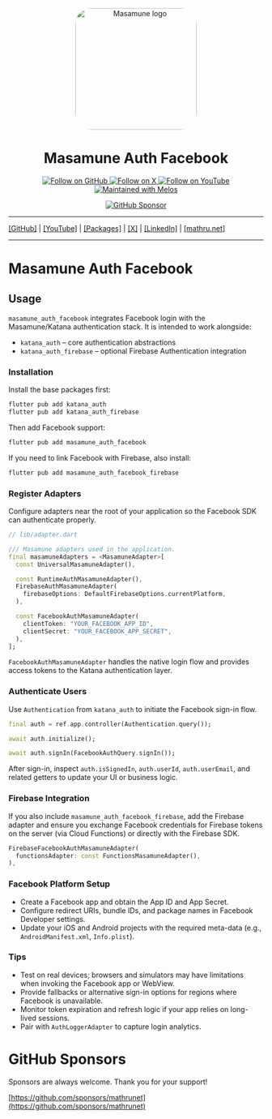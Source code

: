<p align="center">
  <a href="https://mathru.net">
    <img width="240px" src="https://raw.githubusercontent.com/mathrunet/flutter_masamune/master/.github/images/icon.png" alt="Masamune logo" style="border-radius: 32px"s><br/>
  </a>
  <h1 align="center">Masamune Auth Facebook</h1>
</p>

<p align="center">
  <a href="https://github.com/mathrunet">
    <img src="https://img.shields.io/static/v1?label=GitHub&message=Follow&logo=GitHub&color=333333&link=https://github.com/mathrunet" alt="Follow on GitHub" />
  </a>
  <a href="https://x.com/mathru">
    <img src="https://img.shields.io/static/v1?label=@mathru&message=Follow&logo=X&color=0F1419&link=https://x.com/mathru" alt="Follow on X" />
  </a>
  <a href="https://www.youtube.com/c/mathrunetchannel">
    <img src="https://img.shields.io/static/v1?label=YouTube&message=Follow&logo=YouTube&color=FF0000&link=https://www.youtube.com/c/mathrunetchannel" alt="Follow on YouTube" />
  </a>
  <a href="https://github.com/invertase/melos">
    <img src="https://img.shields.io/static/v1?label=maintained%20with&message=melos&color=FF1493&link=https://github.com/invertase/melos" alt="Maintained with Melos" />
  </a>
</p>

<p align="center">
  <a href="https://github.com/sponsors/mathrunet"><img src="https://img.shields.io/static/v1?label=Sponsor&message=%E2%9D%A4&logo=GitHub&color=ff69b4&link=https://github.com/sponsors/mathrunet" alt="GitHub Sponsor" /></a>
</p>

---

[[GitHub]](https://github.com/mathrunet) | [[YouTube]](https://www.youtube.com/c/mathrunetchannel) | [[Packages]](https://pub.dev/publishers/mathru.net/packages) | [[X]](https://x.com/mathru) | [[LinkedIn]](https://www.linkedin.com/in/mathrunet/) | [[mathru.net]](https://mathru.net)

---

# Masamune Auth Facebook

## Usage

`masamune_auth_facebook` integrates Facebook login with the Masamune/Katana authentication stack. It is intended to work alongside:

- `katana_auth` – core authentication abstractions
- `katana_auth_firebase` – optional Firebase Authentication integration

### Installation

Install the base packages first:

```bash
flutter pub add katana_auth
flutter pub add katana_auth_firebase
```

Then add Facebook support:

```bash
flutter pub add masamune_auth_facebook
```

If you need to link Facebook with Firebase, also install:

```bash
flutter pub add masamune_auth_facebook_firebase
```

### Register Adapters

Configure adapters near the root of your application so the Facebook SDK can authenticate properly.

```dart
// lib/adapter.dart

/// Masamune adapters used in the application.
final masamuneAdapters = <MasamuneAdapter>[
  const UniversalMasamuneAdapter(),

  const RuntimeAuthMasamuneAdapter(),
  FirebaseAuthMasamuneAdapter(
    firebaseOptions: DefaultFirebaseOptions.currentPlatform,
  ),

  const FacebookAuthMasamuneAdapter(
    clientToken: "YOUR_FACEBOOK_APP_ID",
    clientSecret: "YOUR_FACEBOOK_APP_SECRET",
  ),
];
```

`FacebookAuthMasamuneAdapter` handles the native login flow and provides access tokens to the Katana authentication layer.

### Authenticate Users

Use `Authentication` from `katana_auth` to initiate the Facebook sign-in flow.

```dart
final auth = ref.app.controller(Authentication.query());

await auth.initialize();

await auth.signIn(FacebookAuthQuery.signIn());
```

After sign-in, inspect `auth.isSignedIn`, `auth.userId`, `auth.userEmail`, and related getters to update your UI or business logic.

### Firebase Integration

If you also include `masamune_auth_facebook_firebase`, add the Firebase adapter and ensure you exchange Facebook credentials for Firebase tokens on the server (via Cloud Functions) or directly with the Firebase SDK.

```dart
FirebaseFacebookAuthMasamuneAdapter(
  functionsAdapter: const FunctionsMasamuneAdapter(),
),
```

### Facebook Platform Setup

- Create a Facebook app and obtain the App ID and App Secret.
- Configure redirect URIs, bundle IDs, and package names in Facebook Developer settings.
- Update your iOS and Android projects with the required meta-data (e.g., `AndroidManifest.xml`, `Info.plist`).

### Tips

- Test on real devices; browsers and simulators may have limitations when invoking the Facebook app or WebView.
- Provide fallbacks or alternative sign-in options for regions where Facebook is unavailable.
- Monitor token expiration and refresh logic if your app relies on long-lived sessions.
- Pair with `AuthLoggerAdapter` to capture login analytics.

# GitHub Sponsors

Sponsors are always welcome. Thank you for your support!

[https://github.com/sponsors/mathrunet](https://github.com/sponsors/mathrunet)